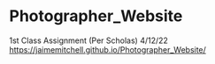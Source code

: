 # Photographer_Website
1st Class Assignment (Per Scholas) 4/12/22
 https://jaimemitchell.github.io/Photographer_Website/
